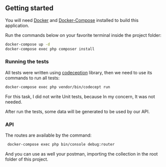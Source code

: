 ## Getting started

You will need [Docker](https://www.docker.com/get-started) and [Docker-Compose](https://docs.docker.com/compose/) installed to build this application.

Run the commands below on your favorite terminal inside the project folder:
 
```bash
docker-compose up -d
docker-compose exec php composer install
```

### Running the tests

All tests were written using [codeception](https://codeception.com) library, then we need to use its commands to run all tests:

```bash
docker-compose exec php vendor/bin/codecept run
```

For this task, I did not write Unit tests, because In my concern, It was not needed.

After run the tests, some data will be generated to be used by our API. 

### API

The routes are available by the command: 
```bash
 docker-compose exec php bin/console debug:router
```

And you can use as well your postman, importing the collection in the root folder of this project.
